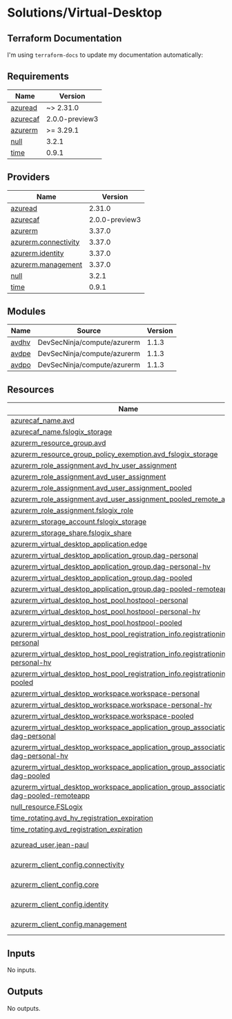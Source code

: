 # Solutions/Virtual-Desktop

## Terraform Documentation

I'm using `terraform-docs` to update my documentation automatically:

<!-- BEGIN_TF_DOCS -->
## Requirements

| Name | Version |
|------|---------|
| <a name="requirement_azuread"></a> [azuread](#requirement\_azuread) | ~> 2.31.0 |
| <a name="requirement_azurecaf"></a> [azurecaf](#requirement\_azurecaf) | 2.0.0-preview3 |
| <a name="requirement_azurerm"></a> [azurerm](#requirement\_azurerm) | >= 3.29.1 |
| <a name="requirement_null"></a> [null](#requirement\_null) | 3.2.1 |
| <a name="requirement_time"></a> [time](#requirement\_time) | 0.9.1 |

## Providers

| Name | Version |
|------|---------|
| <a name="provider_azuread"></a> [azuread](#provider\_azuread) | 2.31.0 |
| <a name="provider_azurecaf"></a> [azurecaf](#provider\_azurecaf) | 2.0.0-preview3 |
| <a name="provider_azurerm"></a> [azurerm](#provider\_azurerm) | 3.37.0 |
| <a name="provider_azurerm.connectivity"></a> [azurerm.connectivity](#provider\_azurerm.connectivity) | 3.37.0 |
| <a name="provider_azurerm.identity"></a> [azurerm.identity](#provider\_azurerm.identity) | 3.37.0 |
| <a name="provider_azurerm.management"></a> [azurerm.management](#provider\_azurerm.management) | 3.37.0 |
| <a name="provider_null"></a> [null](#provider\_null) | 3.2.1 |
| <a name="provider_time"></a> [time](#provider\_time) | 0.9.1 |

## Modules

| Name | Source | Version |
|------|--------|---------|
| <a name="module_avdhv"></a> [avdhv](#module\_avdhv) | DevSecNinja/compute/azurerm | 1.1.3 |
| <a name="module_avdpe"></a> [avdpe](#module\_avdpe) | DevSecNinja/compute/azurerm | 1.1.3 |
| <a name="module_avdpo"></a> [avdpo](#module\_avdpo) | DevSecNinja/compute/azurerm | 1.1.3 |

## Resources

| Name | Type |
|------|------|
| [azurecaf_name.avd](https://registry.terraform.io/providers/aztfmod/azurecaf/2.0.0-preview3/docs/resources/name) | resource |
| [azurecaf_name.fslogix_storage](https://registry.terraform.io/providers/aztfmod/azurecaf/2.0.0-preview3/docs/resources/name) | resource |
| [azurerm_resource_group.avd](https://registry.terraform.io/providers/hashicorp/azurerm/latest/docs/resources/resource_group) | resource |
| [azurerm_resource_group_policy_exemption.avd_fslogix_storage](https://registry.terraform.io/providers/hashicorp/azurerm/latest/docs/resources/resource_group_policy_exemption) | resource |
| [azurerm_role_assignment.avd_hv_user_assignment](https://registry.terraform.io/providers/hashicorp/azurerm/latest/docs/resources/role_assignment) | resource |
| [azurerm_role_assignment.avd_user_assignment](https://registry.terraform.io/providers/hashicorp/azurerm/latest/docs/resources/role_assignment) | resource |
| [azurerm_role_assignment.avd_user_assignment_pooled](https://registry.terraform.io/providers/hashicorp/azurerm/latest/docs/resources/role_assignment) | resource |
| [azurerm_role_assignment.avd_user_assignment_pooled_remote_app](https://registry.terraform.io/providers/hashicorp/azurerm/latest/docs/resources/role_assignment) | resource |
| [azurerm_role_assignment.fslogix_role](https://registry.terraform.io/providers/hashicorp/azurerm/latest/docs/resources/role_assignment) | resource |
| [azurerm_storage_account.fslogix_storage](https://registry.terraform.io/providers/hashicorp/azurerm/latest/docs/resources/storage_account) | resource |
| [azurerm_storage_share.fslogix_share](https://registry.terraform.io/providers/hashicorp/azurerm/latest/docs/resources/storage_share) | resource |
| [azurerm_virtual_desktop_application.edge](https://registry.terraform.io/providers/hashicorp/azurerm/latest/docs/resources/virtual_desktop_application) | resource |
| [azurerm_virtual_desktop_application_group.dag-personal](https://registry.terraform.io/providers/hashicorp/azurerm/latest/docs/resources/virtual_desktop_application_group) | resource |
| [azurerm_virtual_desktop_application_group.dag-personal-hv](https://registry.terraform.io/providers/hashicorp/azurerm/latest/docs/resources/virtual_desktop_application_group) | resource |
| [azurerm_virtual_desktop_application_group.dag-pooled](https://registry.terraform.io/providers/hashicorp/azurerm/latest/docs/resources/virtual_desktop_application_group) | resource |
| [azurerm_virtual_desktop_application_group.dag-pooled-remoteapp](https://registry.terraform.io/providers/hashicorp/azurerm/latest/docs/resources/virtual_desktop_application_group) | resource |
| [azurerm_virtual_desktop_host_pool.hostpool-personal](https://registry.terraform.io/providers/hashicorp/azurerm/latest/docs/resources/virtual_desktop_host_pool) | resource |
| [azurerm_virtual_desktop_host_pool.hostpool-personal-hv](https://registry.terraform.io/providers/hashicorp/azurerm/latest/docs/resources/virtual_desktop_host_pool) | resource |
| [azurerm_virtual_desktop_host_pool.hostpool-pooled](https://registry.terraform.io/providers/hashicorp/azurerm/latest/docs/resources/virtual_desktop_host_pool) | resource |
| [azurerm_virtual_desktop_host_pool_registration_info.registrationinfo-personal](https://registry.terraform.io/providers/hashicorp/azurerm/latest/docs/resources/virtual_desktop_host_pool_registration_info) | resource |
| [azurerm_virtual_desktop_host_pool_registration_info.registrationinfo-personal-hv](https://registry.terraform.io/providers/hashicorp/azurerm/latest/docs/resources/virtual_desktop_host_pool_registration_info) | resource |
| [azurerm_virtual_desktop_host_pool_registration_info.registrationinfo-pooled](https://registry.terraform.io/providers/hashicorp/azurerm/latest/docs/resources/virtual_desktop_host_pool_registration_info) | resource |
| [azurerm_virtual_desktop_workspace.workspace-personal](https://registry.terraform.io/providers/hashicorp/azurerm/latest/docs/resources/virtual_desktop_workspace) | resource |
| [azurerm_virtual_desktop_workspace.workspace-personal-hv](https://registry.terraform.io/providers/hashicorp/azurerm/latest/docs/resources/virtual_desktop_workspace) | resource |
| [azurerm_virtual_desktop_workspace.workspace-pooled](https://registry.terraform.io/providers/hashicorp/azurerm/latest/docs/resources/virtual_desktop_workspace) | resource |
| [azurerm_virtual_desktop_workspace_application_group_association.ws-dag-personal](https://registry.terraform.io/providers/hashicorp/azurerm/latest/docs/resources/virtual_desktop_workspace_application_group_association) | resource |
| [azurerm_virtual_desktop_workspace_application_group_association.ws-dag-personal-hv](https://registry.terraform.io/providers/hashicorp/azurerm/latest/docs/resources/virtual_desktop_workspace_application_group_association) | resource |
| [azurerm_virtual_desktop_workspace_application_group_association.ws-dag-pooled](https://registry.terraform.io/providers/hashicorp/azurerm/latest/docs/resources/virtual_desktop_workspace_application_group_association) | resource |
| [azurerm_virtual_desktop_workspace_application_group_association.ws-dag-pooled-remoteapp](https://registry.terraform.io/providers/hashicorp/azurerm/latest/docs/resources/virtual_desktop_workspace_application_group_association) | resource |
| [null_resource.FSLogix](https://registry.terraform.io/providers/hashicorp/null/3.2.1/docs/resources/resource) | resource |
| [time_rotating.avd_hv_registration_expiration](https://registry.terraform.io/providers/hashicorp/time/0.9.1/docs/resources/rotating) | resource |
| [time_rotating.avd_registration_expiration](https://registry.terraform.io/providers/hashicorp/time/0.9.1/docs/resources/rotating) | resource |
| [azuread_user.jean-paul](https://registry.terraform.io/providers/hashicorp/azuread/latest/docs/data-sources/user) | data source |
| [azurerm_client_config.connectivity](https://registry.terraform.io/providers/hashicorp/azurerm/latest/docs/data-sources/client_config) | data source |
| [azurerm_client_config.core](https://registry.terraform.io/providers/hashicorp/azurerm/latest/docs/data-sources/client_config) | data source |
| [azurerm_client_config.identity](https://registry.terraform.io/providers/hashicorp/azurerm/latest/docs/data-sources/client_config) | data source |
| [azurerm_client_config.management](https://registry.terraform.io/providers/hashicorp/azurerm/latest/docs/data-sources/client_config) | data source |

## Inputs

No inputs.

## Outputs

No outputs.
<!-- END_TF_DOCS -->

